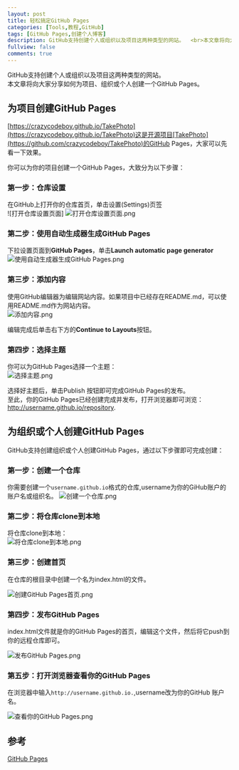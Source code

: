 ```yaml
---
layout: post
title: 轻松搞定GitHub Pages
categories: [Tools,教程,GitHub]
tags: [GitHub Pages,创建个人博客]
description: GitHub支持创建个人或组织以及项目这两种类型的网站。  <br>本文章将向大家分享如何为项目、组织或个人创建一个GitHub Pages。
fullview: false
comments: true
---
```



GitHub支持创建个人或组织以及项目这两种类型的网站。  
本文章将向大家分享如何为项目、组织或个人创建一个GitHub Pages。


## 为项目创建GitHub Pages

[https://crazycodeboy.github.io/TakePhoto](https://crazycodeboy.github.io/TakePhoto)这是开源项目[TakePhoto](https://github.com/crazycodeboy/TakePhoto)的GitHub Pages，大家可以先看一下效果。

你可以为你的项目创建一个GitHub Pages，大致分为以下步骤：  

### 第一步：仓库设置  
在GitHub上打开你的仓库首页，单击设置(Settings)页签  
 ![打开仓库设置页面]
![打开仓库设置页面.png](http://upload-images.jianshu.io/upload_images/904056-46c3ad9ec97ef97b.png?imageMogr2/auto-orient/strip%7CimageView2/2/w/1240)


### 第二步：使用自动生成器生成GitHub Pages
下拉设置页面到**GitHub Pages**，单击**Launch automatic page generator**
![使用自动生成器生成GitHub Pages.png](http://upload-images.jianshu.io/upload_images/904056-5bb3fbb7a9155e1a.png?imageMogr2/auto-orient/strip%7CimageView2/2/w/1240)


### 第三步：添加内容  
使用GitHub编辑器为编辑网站内容。如果项目中已经存在README.md，可以使用README.md作为网站内容。  
![添加内容.png](http://upload-images.jianshu.io/upload_images/904056-ba3f8bc2cbc3884e.png?imageMogr2/auto-orient/strip%7CimageView2/2/w/1240)

编辑完成后单击右下方的**Continue to Layouts**按钮。

### 第四步：选择主题  
你可以为GitHub Pages选择一个主题：  
![选择主题.png](http://upload-images.jianshu.io/upload_images/904056-2e2e461cf00b256a.png?imageMogr2/auto-orient/strip%7CimageView2/2/w/1240)


选择好主题后，单击Publish 按钮即可完成GitHub Pages的发布。  
至此，你的GitHub Pages已经创建完成并发布，打开浏览器即可浏览：http://username.github.io/repository.  

## 为组织或个人创建GitHub Pages  
GitHub支持创建组织或个人创建GitHub Pages，通过以下步骤即可完成创建：  

### 第一步：创建一个仓库    
你需要创建一个`username.github.io`格式的仓库,username为你的GiHub账户的账户名或组织名。
![创建一个仓库.png](http://upload-images.jianshu.io/upload_images/904056-327ba46c7f169cea.png?imageMogr2/auto-orient/strip%7CimageView2/2/w/1240)

### 第二步：将仓库clone到本地
将仓库clone到本地：  
![将仓库clone到本地.png](http://upload-images.jianshu.io/upload_images/904056-58240da0c41496fb.png?imageMogr2/auto-orient/strip%7CimageView2/2/w/1240)


### 第三步：创建首页  
在仓库的根目录中创建一个名为index.html的文件。   

![创建GitHub Pages首页.png](http://upload-images.jianshu.io/upload_images/904056-11e9c22bf11b05c0.png?imageMogr2/auto-orient/strip%7CimageView2/2/w/1240)

### 第四步：发布GitHub Pages
index.html文件就是你的GitHub Pages的首页，编辑这个文件，然后将它push到你的远程仓库即可。

![发布GitHub Pages.png](http://upload-images.jianshu.io/upload_images/904056-cf2498c979baec27.png?imageMogr2/auto-orient/strip%7CimageView2/2/w/1240)

### 第五步：打开浏览器查看你的GitHub Pages  
在浏览器中输入`http://username.github.io.`,username改为你的GitHub 账户名。  

![查看你的GitHub Pages.png](http://upload-images.jianshu.io/upload_images/904056-cf394f6673f61221.png?imageMogr2/auto-orient/strip%7CimageView2/2/w/1240)


## 参考  
[GitHub Pages](https://pages.github.com/)
